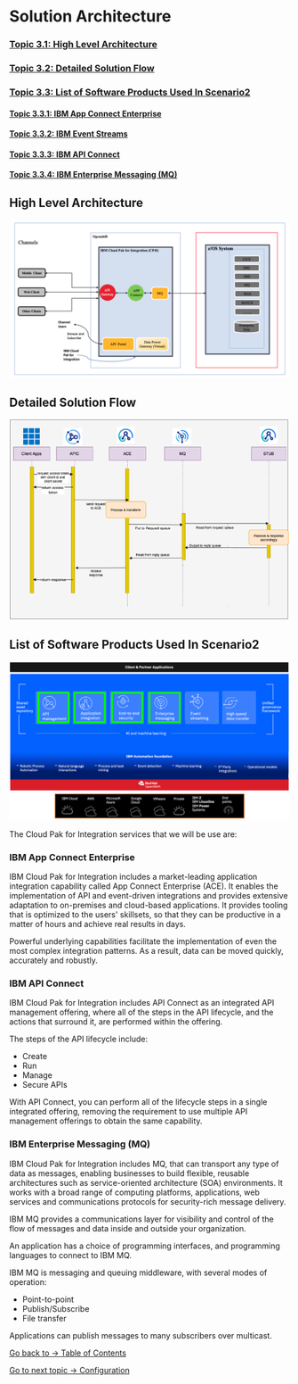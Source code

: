 # Solution Architecture

### [Topic 3.1: High Level Architecture](README.md#high-level-architecture)
### [Topic 3.2: Detailed Solution Flow](README.md#detailed-solution-flow)
### [Topic 3.3: List of Software Products Used In Scenario2](README.md#list-of-software-products-used-in-scenario2)

#### [Topic 3.3.1: IBM App Connect Enterprise](README.md#ibm-app-connect-enterprise)
#### [Topic 3.3.2: IBM Event Streams](README.md#ibm-event-streams)
#### [Topic 3.3.3: IBM API Connect](README.md#ibm-api-connect)
#### [Topic 3.3.4: IBM Enterprise Messaging (MQ)](README.md#ibm-enterprise-messaging-mq)

## High Level Architecture

![High Level Solution Architecture](img/01-high-level-architecture.png)

## Detailed Solution Flow

![Detailed Solution](img/02-detailed-solution.png)

## List of Software Products Used In Scenario2

![Cloud Pak Architecture](img/03-cloud-pak-stack.png)

The Cloud Pak for Integration services that we will be use are:

### IBM App Connect Enterprise

IBM Cloud Pak for Integration includes a market-leading application integration capability called App Connect Enterprise (ACE). It enables the implementation of API and event-driven integrations and provides extensive adaptation to on-premises and cloud-based applications. It provides tooling that is optimized to the users' skillsets, so that they can be productive in a matter of hours and achieve real results in days. 

Powerful underlying capabilities facilitate the implementation of even the most complex integration patterns. As a result, data can be moved quickly, accurately and robustly.

### IBM API Connect

IBM Cloud Pak for Integration includes API Connect as an integrated API management offering, where all of the steps in the API lifecycle, and the actions that surround it, are performed within the offering.

The steps of the API lifecycle include: 
- Create
- Run 
- Manage 
- Secure APIs

With API Connect, you can perform all of the lifecycle steps in a single integrated offering, removing the requirement to use multiple API management offerings to obtain the same capability.

### IBM Enterprise Messaging (MQ)

IBM Cloud Pak for Integration includes MQ, that can transport any type of data as messages, enabling businesses to build flexible, reusable architectures such as service-oriented architecture (SOA) environments. It works with a broad range of computing platforms, applications, web services and communications protocols for security-rich message delivery. 

IBM MQ provides a communications layer for visibility and control of the flow of messages and data inside and outside your organization.

An application has a choice of programming interfaces, and programming languages to connect to IBM MQ.

IBM MQ is messaging and queuing middleware, with several modes of operation: 
- Point-to-point 
- Publish/Subscribe 
- File transfer

Applications can publish messages to many subscribers over multicast.

[Go back to -> Table of Contents](../README.md)

[Go to next topic -> Configuration](../Configuration/README.md)